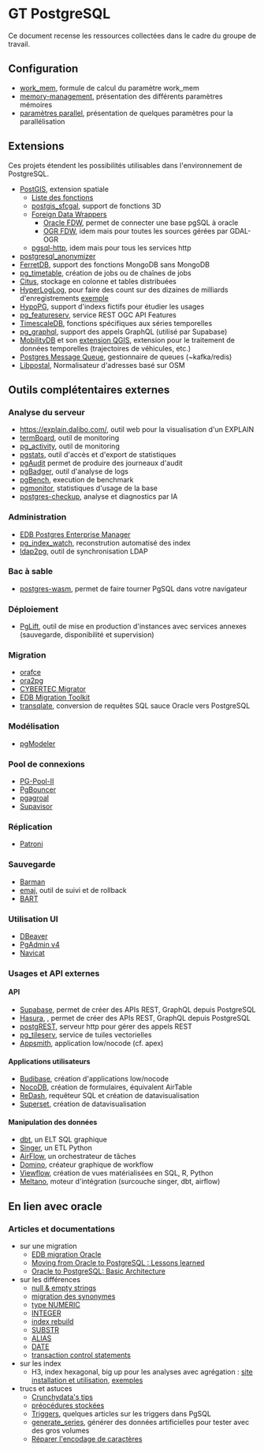 # GT PostgreSQL

Ce document recense les ressources collectées dans le cadre du groupe de travail.

## Configuration

* [work_mem](https://thebuild.com/blog/2023/03/13/everything-you-know-about-setting-work_mem-is-wrong/), formule de calcul du paramètre work_mem
* [memory-management](https://stormatics.tech/blogs/postgresql-memory-management), présentation des différents paramètres mémoires
* [paramètres parallel](https://stormatics.tech/blogs/understanding-postgresql-parallel-query), présentation de quelques paramètres pour la parallélisation

## Extensions

Ces projets étendent les possibilités utilisables dans l'environnement de PostgreSQL.

* [PostGIS](https://postgis.net/), extension spatiale
  * [Liste des fonctions](https://postgis.net/docs/reference.html)
  * [postgis_sfcgal](https://oslandia.gitlab.io/SFCGAL/index.html), support de fonctions 3D
  * [Foreign Data Wrappers](https://wiki.postgresql.org/wiki/Foreign_data_wrappers)
    * [Oracle FDW](https://github.com/laurenz/oracle_fdw), permet de connecter une base pgSQL à oracle
    * [OGR FDW](https://github.com/pramsey/pgsql-ogr-fdw), idem mais pour toutes les sources gérées par GDAL-OGR
  * [pgsql-http](https://github.com/pramsey/pgsql-http), idem mais pour tous les services http
* [postgresql_anonymizer](https://labs.dalibo.com/postgresql_anonymizer)
* [FerretDB](https://www.ferretdb.io/), support des fonctions MongoDB sans MongoDB
* [pg_timetable](https://github.com/cybertec-postgresql/pg_timetable), création de jobs ou de chaînes de jobs
* [Citus](https://github.com/citusdata/citus), stockage en colonne et tables distribuées
* [HyperLogLog](https://github.com/citusdata/postgresql-hll), pour faire des count sur des dizaines de milliards d'enregistrements [exemple](https://www.crunchydata.com/blog/high-compression-metrics-stograge-with-postgres-hyperloglog)
* [HypoPG](https://github.com/HypoPG/hypopg), support d'indexs fictifs pour étudier les usages
* [pg_featureserv](https://github.com/CrunchyData/pg_featureserv), service REST OGC API Features
* [TimescaleDB](https://github.com/timescale/timescaledb), fonctions spécifiques aux séries temporelles
* [pg_graphql](https://github.com/supabase/pg_graphql), support des appels GraphQL (utilisé par Supabase)
* [MobilityDB](https://mobilitydb.com/) et son [extension QGIS](https://github.com/MobilityDB/MobilityDB-QGIS), extension pour le traitement de données temporelles (trajectoires de véhicules, etc.)
* [Postgres Message Queue](https://github.com/tembo-io/pgmq), gestionnaire de queues (~kafka/redis)
* [Libpostal](https://github.com/pramsey/pgsql-postal), Normalisateur d'adresses basé sur OSM


## Outils complétentaires externes

### Analyse du serveur

* https://explain.dalibo.com/, outil web pour la visualisation d'un EXPLAIN
* [termBoard](https://labs.dalibo.com/temboard), outil de monitoring
* [pg_activity](https://labs.dalibo.com/pg_activity), outil de monitoring
* [pgstats](https://github.com/gleu/pgstats), outil d'accès et d'export de statistiques
* [pgAudit](https://access.crunchydata.com/documentation/pgaudit/1.5.0/) permet de produire des journeaux d'audit
* [pgBadger](https://pgbadger.darold.net/), outil d'analyse de logs
* [pgBench](https://www.postgresql.org/docs/current/pgbench.html), execution de benchmark
* [pgmonitor](https://github.com/CrunchyData/pgmonitor), statistiques d'usage de la base
* [postgres-checkup](https://gitlab.com/postgres-ai/postgres-checkup), analyse et diagnostics par IA

### Administration

* [EDB Postgres Enterprise Manager](https://www.enterprisedb.com/docs/pem/latest/)
* [pg_index_watch](https://github.com/dataegret/pg_index_watch), reconstrution automatisé des index
* [ldap2pg](https://labs.dalibo.com/ldap2pg), outil de synchronisation LDAP

### Bac à sable

* [postgres-wasm](https://github.com/snaplet/postgres-wasm), permet de faire tourner PgSQL dans votre navigateur

### Déploiement

* [PgLift](https://gitlab.com/dalibo/pglift), outil de mise en production d'instances avec services annexes (sauvegarde, disponibilité et supervision)

### Migration

* [orafce](https://github.com/orafce/orafce)
* [ora2pg](https://github.com/darold/ora2pg/releases)
* [CYBERTEC Migrator](https://www.cybertec-postgresql.com/en/oracle-to-postgresql-migration-cost-assessment/)
* [EDB Migration Toolkit](https://www.enterprisedb.com/products/migration-toolkit-move-oracle-postgresql)
* [transqlate](https://gitlab.com/dalibo/transqlate), conversion de requêtes SQL sauce Oracle vers PostgreSQL

### Modélisation

* [pgModeler](https://pgmodeler.io/)

### Pool de connexions

* [PG-Pool-II](https://pgpool.net/mediawiki/index.php/Main_Page)
* [PgBouncer](https://www.pgbouncer.org/)
* [pgagroal](https://agroal.github.io/pgagroal/)
* [Supavisor](https://github.com/supabase/supavisor)

### Réplication

* [Patroni](https://github.com/zalando/patroni)

### Sauvegarde

* [Barman](https://pgbarman.org/)
* [emaj](https://github.com/dalibo/emaj), outil de suivi et de rollback
* [BART](https://www.enterprisedb.com/docs/bart/latest/)

### Utilisation UI

* [DBeaver](https://dbeaver.io/)
* [PgAdmin v4](https://www.pgadmin.org/)
* [Navicat](https://www.navicat.com/en/products/navicat-for-postgresql)

### Usages et API externes

#### API

* [Supabase](https://supabase.com/database), permet de créer des APIs REST, GraphQL depuis PostgreSQL
* [Hasura](https://hasura.io/), , permet de créer des APIs REST, GraphQL depuis PostgreSQL
* [postgREST](https://postgrest.org/en/stable/), serveur http pour gérer des appels REST
* [pg_tileserv](https://github.com/CrunchyData/pg_tileserv), service de tuiles vectorielles
* [Appsmith](https://www.appsmith.com/), application low/nocode (cf. apex)

#### Applications utilisateurs

* [Budibase](https://budibase.com/), création d'applications low/nocode
* [NocoDB](https://nocodb.com/), création de formulaires, équivalent AirTable
* [ReDash](https://github.com/getredash/redash), requêteur SQL et création de datavisualisation
* [Superset](https://github.com/apache/superset),  création de datavisualisation

#### Manipulation des données

* [dbt](https://github.com/dbt-labs/dbt-core), un ELT SQL graphique
* [Singer](https://www.singer.io/), un ETL Python
* [AirFlow](https://airflow.apache.org/), un orchestrateur de tâches
* [Domino](https://github.com/Tauffer-Consulting/domino), créateur graphique de workflow
* [Viewflow](https://github.com/datacamp/viewflow), création de vues matérialisées en SQL, R, Python
* [Meltano](https://github.com/meltano/meltano), moteur d'intégration (surcouche singer, dbt, airflow)

## En lien avec oracle

### Articles et documentations

* sur une migration
  * [EDB migration Oracle](https://www.enterprisedb.com/blog/the-complete-oracle-to-postgresql-migration-guide-tutorial-move-convert-database-oracle-alternative)
  * [Moving from Oracle to PostgreSQL : Lessons learned](https://www.cybertec-postgresql.com/en/building-an-oracle-to-postgresql-migrator-lessons-learned/)
  * [Oracle to PostgreSQL: Basic Architecture](https://www.2ndquadrant.com/en/blog/oracle-to-postgresql-basic-architecture/)
* sur les différences
  * [null & empty strings](https://www.migops.com/blog/null-and-empty-string-in-oracle-vs-postgresql-vs-sql-server/)
  * [migration des synonymes](https://www.migops.com/blog/migration-of-synonyms-from-oracle-to-postgresql/)
  * [type NUMERIC](https://www.migops.com/blog/handling-trailing-zeros-with-numeric-datatype-in-postgresql/)
  * [INTEGER](https://www.crunchydata.com/blog/the-integer-at-the-end-of-the-universe-integer-overflow-in-postgres)
  * [index rebuild](https://www.migops.com/blog/online-rebuild-of-indexes-oracle-vs-postgresql/)
  * [SUBSTR](https://databaserookies.wordpress.com/2023/01/09/substr-functionality-differences-between-oracle-and-postgresql-what-you-need-to-know/)
  * [ALIAS](https://databaserookies.wordpress.com/2023/01/06/navigating-aliases-in-oracle-to-postgresql-migrations/)
  * [DATE](https://www.migops.com/blog/oracle-vs-sql-server-vs-postgresql-date-date-type/)
  * [transaction control statements ](https://www.migops.com/blog/oracle-vs-postgresql-transaction-control-statements/)
* sur les index
  * H3, index hexagonal, big up pour les analyses avec agrégation : [site](https://h3geo.org/) [installation et utilisation](https://blog.rustprooflabs.com/2023/05/postgis-h3-v4-refresh), [exemples](https://carto.com/blog/h3-spatial-indexes-10-use-cases?hss_channel=tw-241079136)
* trucs et astuces
  * [Crunchydata's tips](https://www.crunchydata.com/postgres-tips)
  * [préocédures stockées](https://www.cybertec-postgresql.com/en/stored-procedures-getting-started/)
  * [Triggers](https://mydbanotebook.org/post/triggers2/), quelques articles sur les triggers dans PgSQL
  * [generate_series](https://database.guide/how-generate_series-works-in-postgresql/), générer des données artificielles pour tester avec des gros volumes
  * [Réparer l'encodage de caractères](https://www.cybertec-postgresql.com/en/fix-bad-encoding-postgresql/)
